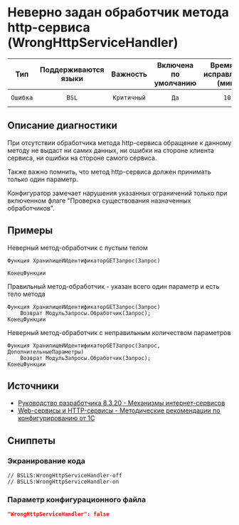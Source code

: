 # Неверно задан обработчик метода http-сервиса (WrongHttpServiceHandler)

|   Тип    | Поддерживаются<br>языки |  Важность   | Включена<br>по умолчанию | Время на<br>исправление (мин) |             Теги              |
|:--------:|:-----------------------------:|:-----------:|:------------------------------:|:-----------------------------------:|:-----------------------------:|
| `Ошибка` |             `BSL`             | `Критичный` |              `Да`              |                `10`                 | `suspicious`<br>`error` |

<!-- Блоки выше заполняются автоматически, не трогать -->
## Описание диагностики
<!-- Описание диагностики заполняется вручную. Необходимо понятным языком описать смысл и схему работу -->
При отсутствии обработчика метода http-сервиса обращение к данному методу не выдаст ни самих данных, ни ошибки на стороне клиента сервиса, ни ошибки на стороне самого сервиса.

Также важно помнить, что метод http-сервиса должен принимать только один параметр.

Конфигуратор замечает нарушения указанных ограничений только при включенном флаге "Проверка существования назначенных обработчиков".

## Примеры
<!-- В данном разделе приводятся примеры, на которые диагностика срабатывает, а также можно привести пример, как можно исправить ситуацию -->
Неверный метод-обработчик с пустым телом
```bsl
Функция ХранилищеИИдентификаторGETЗапрос(Запрос)

КонецФункции
```

Правильный метод-обработчик - указан всего один параметр и есть тело метода
```bsl
Функция ХранилищеИИдентификаторGETЗапрос(Запрос)
    Возврат МодульЗапросы.Обработчик(Запрос);
КонецФункции
```

Неверный метод-обработчик с неправильным количеством параметров
```bsl
Функция ХранилищеИИдентификаторGETЗапрос(Запрос, ДополнительныеПараметры)
    Возврат МодульЗапросы.Обработчик(Запрос);
КонецФункции
```

## Источники
<!-- Необходимо указывать ссылки на все источники, из которых почерпнута информация для создания диагностики -->
<!-- Примеры источников

* Источник: [Стандарт: Тексты модулей](https://its.1c.ru/db/v8std#content:456:hdoc)
* Полезная информация: [Отказ от использования модальных окон](https://its.1c.ru/db/metod8dev#content:5272:hdoc)
* Источник: [Cognitive complexity, ver. 1.4](https://www.sonarsource.com/docs/CognitiveComplexity.pdf) -->
* [Руководство разработчика 8.3.20 - Механизмы интернет-сервисов](https://its.1c.ru/db/v8320doc#bookmark:dev:TI000000783)
* [Web-сервисы и HTTP-сервисы - Методические рекомендации по конфигурированию от 1С](https://its.1c.ru/db/metod8dev/browse/13/-1/1989/2565/2567/2590)

## Сниппеты

<!-- Блоки ниже заполняются автоматически, не трогать -->
### Экранирование кода

```bsl
// BSLLS:WrongHttpServiceHandler-off
// BSLLS:WrongHttpServiceHandler-on
```

### Параметр конфигурационного файла

```json
"WrongHttpServiceHandler": false
```
